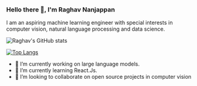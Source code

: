 ### Hello there 👋, I'm Raghav Nanjappan

I am an aspiring machine learning engineer with special interests in computer vision, natural language processing and data science.

![Raghav's GitHub stats](https://github-readme-stats-sigma-five.vercel.app/api?username=rexgraystone&show_icons=true&theme=dark)

[![Top Langs](https://github-readme-stats-sigma-five.vercel.app/api/top-langs/?username=rexgraystone&hide=javascript,html,typescript,css,Emacs-Lisp&show_icons=true&theme=dark)](https://github.com/anuraghazra/github-readme-stats)

<!--
**rexgraystone/rexgraystone** is a ✨ _special_ ✨ repository because its `README.md` (this file) appears on your GitHub profile.

Here are some ideas to get you started:
-->
- 🔭 I’m currently working on large language models.
- 🌱 I’m currently learning React.Js.
- 👯 I’m looking to collaborate on open source projects in computer vision
